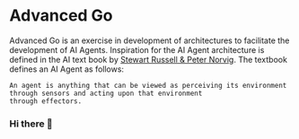 # Advanced Go

Advanced Go is an exercise in development of architectures to facilitate the development of AI Agents. Inspiration for the AI Agent architecture is defined in the AI text book by [Stewart Russell & Peter Norvig][aima]. The textbook defines an AI Agent as follows:
~~~
An agent is anything that can be viewed as perceiving its environment through sensors and acting upon that environment
through effectors. 
~~~

[aima]: <https://aima.cs.berkeley.edu/>

### Hi there 👋

<!--
**advanced-go/advanced-go** is a ✨ _special_ ✨ repository because its `README.md` (this file) appears on your GitHub profile.

Here are some ideas to get you started:

- 🔭 I’m currently working on ...
- 🌱 I’m currently learning ...
- 👯 I’m looking to collaborate on ...
- 🤔 I’m looking for help with ...
- 💬 Ask me about ...
- 📫 How to reach me: ...
- 😄 Pronouns: ...
- ⚡ Fun fact: ...
-->
